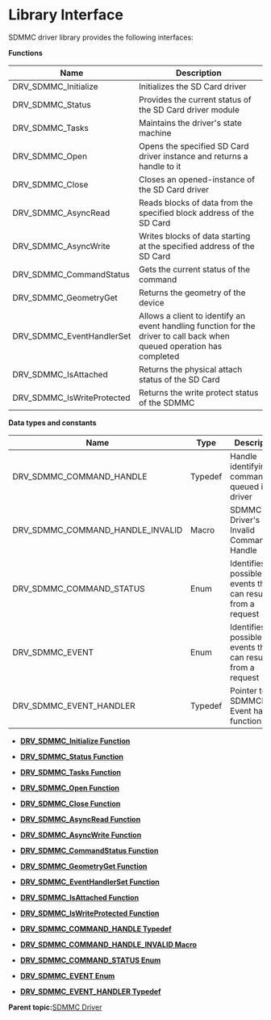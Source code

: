 # Library Interface

SDMMC driver library provides the following interfaces:

**Functions**

|Name|Description|
|----|-----------|
|DRV\_SDMMC\_Initialize|Initializes the SD Card driver|
|DRV\_SDMMC\_Status|Provides the current status of the SD Card driver module|
|DRV\_SDMMC\_Tasks|Maintains the driver's state machine|
|DRV\_SDMMC\_Open|Opens the specified SD Card driver instance and returns a handle to it|
|DRV\_SDMMC\_Close|Closes an opened-instance of the SD Card driver|
|DRV\_SDMMC\_AsyncRead|Reads blocks of data from the specified block address of the SD Card|
|DRV\_SDMMC\_AsyncWrite|Writes blocks of data starting at the specified address of the SD Card|
|DRV\_SDMMC\_CommandStatus|Gets the current status of the command|
|DRV\_SDMMC\_GeometryGet|Returns the geometry of the device|
|DRV\_SDMMC\_EventHandlerSet|Allows a client to identify an event handling function for the driver to call back when queued operation has completed|
|DRV\_SDMMC\_IsAttached|Returns the physical attach status of the SD Card|
|DRV\_SDMMC\_IsWriteProtected|Returns the write protect status of the SDMMC|

**Data types and constants**

|Name|Type|Description|
|----|----|-----------|
|DRV\_SDMMC\_COMMAND\_HANDLE|Typedef|Handle identifying commands queued in the driver|
|DRV\_SDMMC\_COMMAND\_HANDLE\_INVALID|Macro|SDMMC Driver's Invalid Command Handle|
|DRV\_SDMMC\_COMMAND\_STATUS|Enum|Identifies the possible events that can result from a request|
|DRV\_SDMMC\_EVENT|Enum|Identifies the possible events that can result from a request|
|DRV\_SDMMC\_EVENT\_HANDLER|Typedef|Pointer to a SDMMCDriver Event handler function|

-   **[DRV\_SDMMC\_Initialize Function](GUID-9D56B23B-286F-46C8-AF68-FE5C2B1A3770.md)**  

-   **[DRV\_SDMMC\_Status Function](GUID-C78B1D72-8668-4502-827D-78DE59A2C8F6.md)**  

-   **[DRV\_SDMMC\_Tasks Function](GUID-270CFE41-7A8D-4C82-BE72-BDF750BD0962.md)**  

-   **[DRV\_SDMMC\_Open Function](GUID-C5F288D2-FAAA-425F-8BED-9D9A5A81474C.md)**  

-   **[DRV\_SDMMC\_Close Function](GUID-866A6CB9-874F-4392-B16F-1DEC65C72720.md)**  

-   **[DRV\_SDMMC\_AsyncRead Function](GUID-4EA4F1C3-1007-4B14-8C52-82D2AEE2C02C.md)**  

-   **[DRV\_SDMMC\_AsyncWrite Function](GUID-AA699B4B-601C-47E7-9424-2394151CDADC.md)**  

-   **[DRV\_SDMMC\_CommandStatus Function](GUID-334EFC50-4493-4BB9-868E-C45946AC5666.md)**  

-   **[DRV\_SDMMC\_GeometryGet Function](GUID-184BEB58-3960-409F-9875-790B476A679D.md)**  

-   **[DRV\_SDMMC\_EventHandlerSet Function](GUID-6CE613A7-B427-4DC2-A744-EF8C8D72D1C8.md)**  

-   **[DRV\_SDMMC\_IsAttached Function](GUID-1A162AB8-8001-4AF9-AFB9-B66AED10D4AE.md)**  

-   **[DRV\_SDMMC\_IsWriteProtected Function](GUID-05D542C0-88AB-429B-8C82-574332D86DB3.md)**  

-   **[DRV\_SDMMC\_COMMAND\_HANDLE Typedef](GUID-C4DCEBA3-EE0D-436C-B72F-D93475C26968.md)**  

-   **[DRV\_SDMMC\_COMMAND\_HANDLE\_INVALID Macro](GUID-FF110E8F-BB9F-45E9-AB13-7F19C7D3DD20.md)**  

-   **[DRV\_SDMMC\_COMMAND\_STATUS Enum](GUID-C371060E-60A1-40CC-AE70-B27AE8C15B32.md)**  

-   **[DRV\_SDMMC\_EVENT Enum](GUID-9B9CC3A1-8B69-41C7-AA41-838DFFF0EE1E.md)**  

-   **[DRV\_SDMMC\_EVENT\_HANDLER Typedef](GUID-A6CEDD40-C9C6-4F17-AF36-3CA35E2F09F3.md)**  


**Parent topic:**[SDMMC Driver](GUID-013A85E2-6948-44FA-907E-7DC945B5CE82.md)

